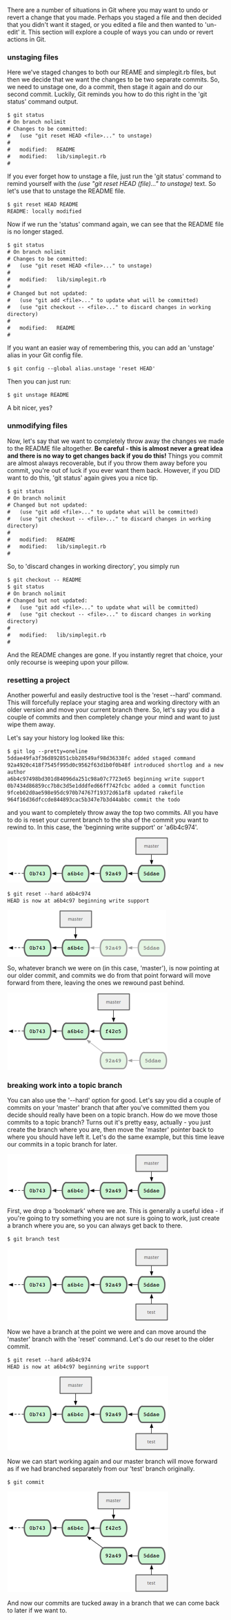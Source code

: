 There are a number of situations in Git where you may want to undo or revert
a change that you made.  Perhaps you staged a file and then decided that you
didn't want it staged, or you edited a file and then wanted to 'un-edit' it.
This section will explore a couple of ways you can undo or revert actions in 
Git.
 
### unstaging files ###

Here we've staged changes to both our REAME and simplegit.rb files, but then
we decide that we want the changes to be two separate commits.  So, we need to
unstage one, do a commit, then stage it again and do our second commit.  Luckily,
Git reminds you how to do this right in the 'git status' command output.

	$ git status
	# On branch nolimit
	# Changes to be committed:
	#   (use "git reset HEAD <file>..." to unstage)
	#
	#	modified:   README
	#	modified:   lib/simplegit.rb
	#

If you ever forget how to unstage a file, just run the 'git status' command
to remind yourself with the _(use "git reset HEAD (file)..." to unstage)_
text.  So let's use that to unstage the README file.

	$ git reset HEAD README 
	README: locally modified
	
Now if we run the 'status' command again, we can see that the README file is 
no longer staged.

	$ git status
	# On branch nolimit
	# Changes to be committed:
	#   (use "git reset HEAD <file>..." to unstage)
	#
	#	modified:   lib/simplegit.rb
	#
	# Changed but not updated:
	#   (use "git add <file>..." to update what will be committed)
	#   (use "git checkout -- <file>..." to discard changes in working directory)
	#
	#	modified:   README
	#
	
If you want an easier way of remembering this, you can add an 'unstage' alias
in your Git config file.

	$ git config --global alias.unstage 'reset HEAD'

Then you can just run:
	
	$ git unstage README

A bit nicer, yes?
	
### unmodifying files ###

Now, let's say that we want to completely throw away the changes we made to 
the README file altogether.  **Be careful - this is almost never a great idea
and there is no way to get changes back if you do this!**  Things you commit
are almost always recoverable, but if you throw them away before you commit,
you're out of luck if you ever want them back.  However, if you DID want to
do this, 'git status' again gives you a nice tip.

	$ git status
	# On branch nolimit
	# Changed but not updated:
	#   (use "git add <file>..." to update what will be committed)
	#   (use "git checkout -- <file>..." to discard changes in working directory)
	#
	#	modified:   README
	#	modified:   lib/simplegit.rb
	#

So, to 'discard changes in working directory', you simply run 

	$ git checkout -- README
	$ git status
	# On branch nolimit
	# Changed but not updated:
	#   (use "git add <file>..." to update what will be committed)
	#   (use "git checkout -- <file>..." to discard changes in working directory)
	#
	#	modified:   lib/simplegit.rb
	#

And the README changes are gone.  If you instantly regret that choice, your
only recourse is weeping upon your pillow.

### resetting a project ###

Another powerful and easily destructive tool is the 'reset --hard' command.
This will forcefully replace your staging area and working directory with
an older version and move your current branch there.  So, let's say you did
a couple of commits and then completely change your mind and want to just
wipe them away.

Let's say your history log looked like this:

	$ git log --pretty=oneline
	5ddae49fa3f36d892851cbb28549af98d36338fc added staged command
	92a4920c418f7545f995d0c9562f63d1b0f0b48f introduced shortlog and a new author
	a6b4c97498bd301d84096da251c98a07c7723e65 beginning write support
	0b7434d86859cc7b8c3d5e1dddfed66ff742fcbc added a commit function
	9fceb02d0ae598e95dc970b74767f19372d61af8 updated rakefile
	964f16d36dfccde844893cac5b347e7b3d44abbc commit the todo

and you want to completely throw away the top two commits.  All you have to 
do is reset your current branch to the sha of the commit you want to rewind to.
In this case, the 'beginning write support' or 'a6b4c974'.

![Reset 1](../images/undo/step1.png)

	$ git reset --hard a6b4c974
	HEAD is now at a6b4c97 beginning write support

![Reset 2](../images/undo/step2.png)

So, whatever branch we were on (in this case, 'master'), is now pointing at 
our older commit, and commits we do from that point forward will move forward 
from there, leaving the ones we rewound past behind.

![Reset 3](../images/undo/step3.png)


### breaking work into a topic branch ###

You can also use the '--hard' option for good.  Let's say you did a couple 
of commits on your 'master' branch that after you've committed them you decide
should really have been on a topic branch.  How do we move those commits to
a topic branch?  Turns out it's pretty easy, actually - you just create the
branch where you are, then move the 'master' pointer back to where you should
have left it.  Let's do the same example, but this time leave our commits in
a topic branch for later.

![Reset 1](../images/undo/step1.png)

First, we drop a 'bookmark' where we are.  This is generally a useful idea - 
if you're going to try something you are not sure is going to work, just 
create a branch where you are, so you can always get back to there.

	$ git branch test

![Reset Topic 2](../images/undo/topic2.png)

Now we have a branch at the point we were and can move around the 'master' 
branch with the 'reset' command.  Let's do our reset to the older commit.

	$ git reset --hard a6b4c974
	HEAD is now at a6b4c97 beginning write support

![Reset Topic 3](../images/undo/topic3.png)

Now we can start working again and our master branch will move forward as
if we had branched separately from our 'test' branch originally.

	$ git commit

![Reset Topic 4](../images/undo/topic4.png)

And now our commits are tucked away in a branch that we can come back to later
if we want to.
